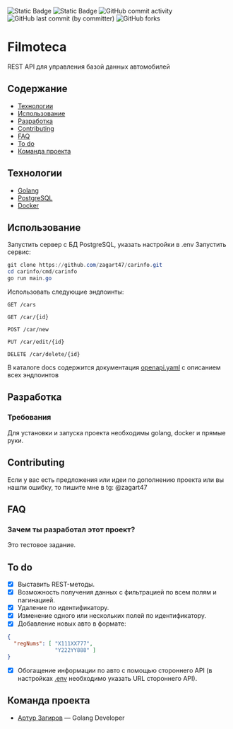 ![Static Badge](https://img.shields.io/badge/%D1%81%D1%82%D0%B0%D1%82%D1%83%D1%81-%D0%B3%D0%BE%D1%82%D0%BE%D0%B2-blue)
![Static Badge](https://img.shields.io/badge/GO-1.22+-blue)
![GitHub commit activity](https://img.shields.io/github/commit-activity/w/zagart47/carinfo)
![GitHub last commit (by committer)](https://img.shields.io/github/last-commit/zagart47/carinfo)
![GitHub forks](https://img.shields.io/github/forks/zagart47/carinfo)

# Filmoteca
REST API для управления базой данных автомобилей

## Содержание
- [Технологии](#технологии)
- [Использование](#использование)
- [Разработка](#разработка)
- [Contributing](#contributing)
- [FAQ](#faq)
- [To do](#to-do)
- [Команда проекта](#команда-проекта)

## Технологии
- [Golang](https://go.dev/)
- [PostgreSQL](https://www.postgresql.org/)
- [Docker](https://www.docker.com/)

## Использование
Запустить сервер с БД PostgreSQL, указать настройки в .env
Запустить сервис:
```powershell
git clone https://github.com/zagart47/carinfo.git
cd carinfo/cmd/carinfo
go run main.go
```
Использовать следующие эндпоинты:
```http request
GET /cars
```
```http request
GET /car/{id}
```
```http request
POST /car/new
```
```http request
PUT /car/edit/{id}
```
```http request
DELETE /car/delete/{id}
```
В каталоге docs содержится документация [openapi.yaml](docs%2Fopenapi.yaml) с описанием всех эндпоинтов

## Разработка

### Требования
Для установки и запуска проекта необходимы golang, docker и прямые руки.

## Contributing
Если у вас есть предложения или идеи по дополнению проекта или вы нашли ошибку, то пишите мне в tg: @zagart47

## FAQ
### Зачем ты разработал этот проект?
Это тестовое задание.

## To do
- [x] Выставить REST-методы.
- [x] Возможность получения данных с фильтрацией по всем полям и пагинацией.
- [x] Удаление по идентификатору.
- [x] Изменение одного или нескольких полей по идентификатору.
- [x] Добавление новых авто в формате:
```json
{
  "regNums": [ "X111XX777",
               "Y222YY888" ]
}
```
- [x] Обогащение информации по авто с помощью стороннего API (в настройках [.env](internal%2Fconfig%2F.env) необходимо указать URL стороннего API).

## Команда проекта
- [Артур Загиров](https://t.me/zagart47) — Golang Developer

